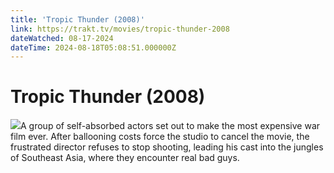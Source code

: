 ```yaml
---
title: 'Tropic Thunder (2008)' 
link: https://trakt.tv/movies/tropic-thunder-2008
dateWatched: 08-17-2024
dateTime: 2024-08-18T05:08:51.000000Z
---
```

# Tropic Thunder (2008)

![](https://walter-r2.trakt.tv/images/movies/000/003/907/fanarts/thumb/b80a5368fe.jpg)A group of self-absorbed actors set out to make the most expensive war film ever. After ballooning costs force the studio to cancel the movie, the frustrated director refuses to stop shooting, leading his cast into the jungles of Southeast Asia, where they encounter real bad guys.